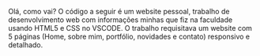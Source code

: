 Olá, como vai? O código a seguir é um website pessoal, trabalho de desenvolvimento web com informações minhas que fiz na faculdade usando HTML5 e CSS no VSCODE.
O trabalho requisitava um website com 5 páginas (Home, sobre mim, portfólio, novidades e contato) responsivo e detalhado.
